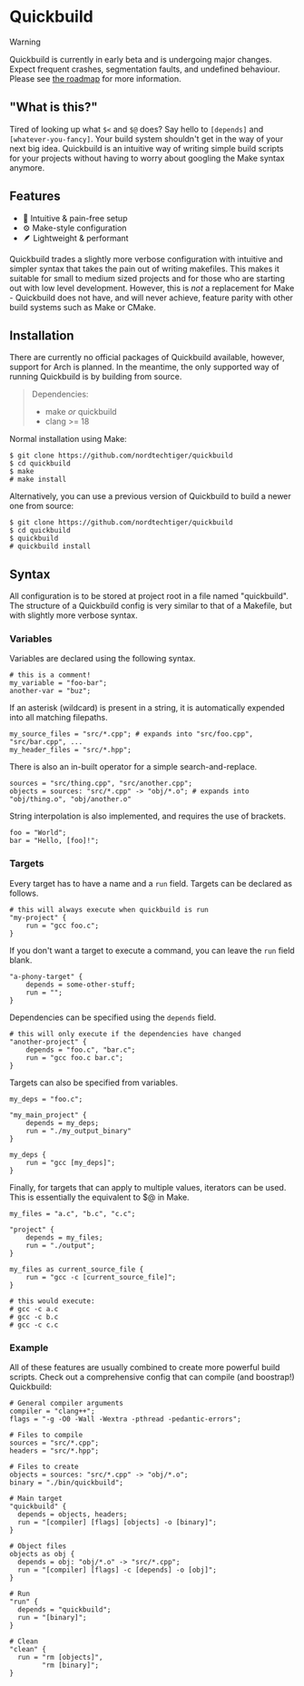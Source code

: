 # Quickbuild
> [!WARNING]
> Quickbuild is currently in early beta and is undergoing major changes. Expect frequent crashes, segmentation faults, and undefined behaviour. Please see [the roadmap](https://github.com/nordtechtiger/quickbuild/issues/1) for more information.

## "What is this?"

Tired of looking up what `$<` and `$@` does? Say hello to `[depends]` and `[whatever-you-fancy]`. Your build system shouldn't get in the way of your next big idea. Quickbuild is an intuitive way of writing simple build scripts for your projects without having to worry about googling the Make syntax anymore.

## Features
- 🌱 Intuitive & pain-free setup
- ⚙️ Make-style configuration
- 🪶 Lightweight & performant

Quickbuild trades a slightly more verbose configuration with intuitive and simpler syntax that takes the pain out of writing makefiles. This makes it suitable for small to medium sized projects and for those who are starting out with low level development. However, this is *not* a replacement for Make - Quickbuild does not have, and will never achieve, feature parity with other build systems such as Make or CMake.

## Installation
There are currently no official packages of Quickbuild available, however, support for Arch is planned. In the meantime, the only supported way of running Quickbuild is by building from source.

> Dependencies:
> - make _or_ quickbuild
> - clang >= 18

Normal installation using Make:
```
$ git clone https://github.com/nordtechtiger/quickbuild
$ cd quickbuild
$ make
# make install
```

Alternatively, you can use a previous version of Quickbuild to build a newer one from source:
```
$ git clone https://github.com/nordtechtiger/quickbuild
$ cd quickbuild
$ quickbuild
# quickbuild install
```

## Syntax
All configuration is to be stored at project root in a file named "quickbuild". The structure of a Quickbuild config is very similar to that of a Makefile, but with slightly more verbose syntax.


### Variables
Variables are declared using the following syntax.
```
# this is a comment!
my_variable = "foo-bar";
another-var = "buz";
```

If an asterisk (wildcard) is present in a string, it is automatically expended into all matching filepaths.
```
my_source_files = "src/*.cpp"; # expands into "src/foo.cpp", "src/bar.cpp", ...
my_header_files = "src/*.hpp";
```

There is also an in-built operator for a simple search-and-replace.
```
sources = "src/thing.cpp", "src/another.cpp";
objects = sources: "src/*.cpp" -> "obj/*.o"; # expands into "obj/thing.o", "obj/another.o"
```

String interpolation is also implemented, and requires the use of brackets.
```
foo = "World";
bar = "Hello, [foo]!";
```

### Targets
Every target has to have a name and a `run` field. Targets can be declared as follows.
```
# this will always execute when quickbuild is run
"my-project" {
    run = "gcc foo.c";
}
```

If you don't want a target to execute a command, you can leave the `run` field blank.
```
"a-phony-target" {
    depends = some-other-stuff;
    run = "";
}
```

Dependencies can be specified using the `depends` field.
```
# this will only execute if the dependencies have changed
"another-project" {
    depends = "foo.c", "bar.c";
    run = "gcc foo.c bar.c";
}
```

Targets can also be specified from variables.
```
my_deps = "foo.c";

"my_main_project" {
    depends = my_deps;
    run = "./my_output_binary"
}

my_deps {
    run = "gcc [my_deps]";
}
```

Finally, for targets that can apply to multiple values, iterators can be used. This is essentially the equivalent to $@ in Make.
```
my_files = "a.c", "b.c", "c.c";

"project" {
    depends = my_files;
    run = "./output";
}

my_files as current_source_file {
    run = "gcc -c [current_source_file]";
}

# this would execute:
# gcc -c a.c
# gcc -c b.c
# gcc -c c.c
```

### Example
All of these features are usually combined to create more powerful build scripts. Check out a comprehensive config that can compile (and boostrap!) Quickbuild:
```
# General compiler arguments
compiler = "clang++";
flags = "-g -O0 -Wall -Wextra -pthread -pedantic-errors";

# Files to compile
sources = "src/*.cpp";
headers = "src/*.hpp";

# Files to create
objects = sources: "src/*.cpp" -> "obj/*.o";
binary = "./bin/quickbuild";

# Main target
"quickbuild" {
  depends = objects, headers;
  run = "[compiler] [flags] [objects] -o [binary]";
}

# Object files
objects as obj {
  depends = obj: "obj/*.o" -> "src/*.cpp";
  run = "[compiler] [flags] -c [depends] -o [obj]";
}

# Run
"run" {
  depends = "quickbuild";
  run = "[binary]";
}

# Clean
"clean" {
  run = "rm [objects]",
        "rm [binary]";
}
```
